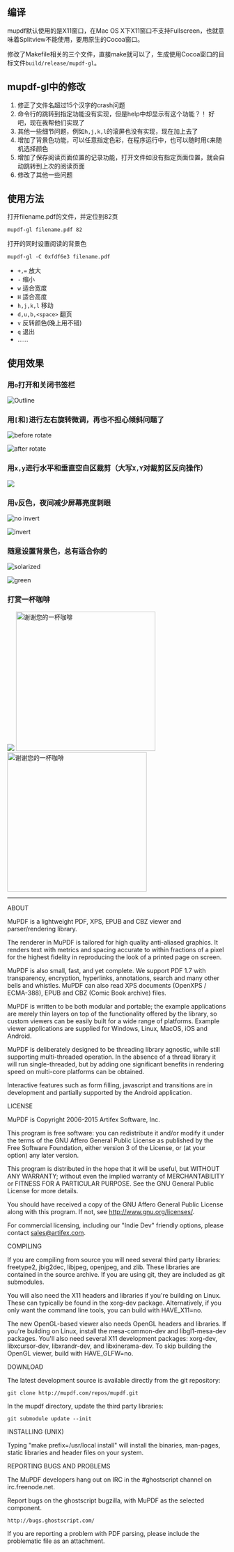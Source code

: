 ## 编译

mupdf默认使用的是X11窗口，在Mac OS X下X11窗口不支持Fullscreen，也就意味着Splitview不能使用，要用原生的Cocoa窗口。

修改了Makefile相关的三个文件，直接make就可以了，生成使用Cocoa窗口的目标文件`build/release/mupdf-gl`。

## mupdf-gl中的修改

1. 修正了文件名超过15个汉字的crash问题
2. 命令行的跳转到指定<page>功能没有实现，但是help中却显示有这个功能？！ 好吧，现在我帮他们实现了
3. 其他一些细节问题，例如`h,j,k,l`的滚屏也没有实现，现在加上去了
4. 增加了背景色功能，可以任意指定色彩，在程序运行中，也可以随时用`C`来随机选择颜色
5. 增加了保存阅读页面位置的记录功能，打开文件如没有指定页面位置，就会自动跳转到上次的阅读页面
6. 修改了其他一些问题

## 使用方法

打开filename.pdf的文件，并定位到82页

	mupdf-gl filename.pdf 82

打开的同时设置阅读的背景色

	mupdf-gl -C 0xfdf6e3 filename.pdf

* `+,=` 放大
* `-` 缩小
* `w` 适合宽度
* `H` 适合高度
* `h,j,k,l` 移动
* `d,u,b,<space>` 翻页
* `v` 反转颜色(晚上用不错)
* `q` 退出
* ……

## 使用效果

### 用`o`打开和关闭书签栏

![Outline](http://ww3.sinaimg.cn/mw690/3e37e59cgw1f73rgqu058j20r40l8qdi.jpg)

### 用`[`和`]`进行左右旋转微调，再也不担心倾斜问题了

![before rotate](http://ww2.sinaimg.cn/mw690/3e37e59cgw1f73rgm7xudj20si0kudj0.jpg)


![after rotate](http://ww3.sinaimg.cn/mw690/3e37e59cgw1f73rgkit87j20si0kujur.jpg)

### 用`x,y`进行水平和垂直空白区裁剪（大写`X,Y`对裁剪区反向操作）

![](http://ww1.sinaimg.cn/mw690/3e37e59cgw1f7jv5yiybqj211y0lc7fn.jpg)

### 用`v`反色，夜间减少屏幕亮度刺眼

![no invert](http://ww3.sinaimg.cn/mw690/3e37e59cgw1f73rggc44ij20j70kuwk9.jpg)


![invert](http://ww1.sinaimg.cn/mw690/3e37e59cgw1f73rgj32akj20j70ku7a2.jpg)

### 随意设置背景色，总有适合你的

![solarized](http://ww4.sinaimg.cn/mw690/3e37e59cgw1f77e8jv2kjj20m20ku463.jpg)


![green](http://ww2.sinaimg.cn/mw690/3e37e59cgw1f77e8e4qxvj20m20kun4d.jpg)

### 打赏一杯咖啡

![](http://ww4.sinaimg.cn/large/006tNbRwgy1ffro7wwx4qj30cd09c0tf.jpg)
<img src="http://ww4.sinaimg.cn/large/006tNbRwgy1ffrnypm54hj319w1okadp.jpg" width="320" alt="谢谢您的一杯咖啡" aligh=left/>
<img src="http://ww4.sinaimg.cn/large/006tNbRwgy1ffro0crzq2j31401op0zq.jpg" width="320" alt="谢谢您的一杯咖啡" aligh=right/>

---

ABOUT

MuPDF is a lightweight PDF, XPS, EPUB and CBZ viewer and parser/rendering
library.

The renderer in MuPDF is tailored for high quality anti-aliased graphics. It
renders text with metrics and spacing accurate to within fractions of a pixel
for the highest fidelity in reproducing the look of a printed page on screen.

MuPDF is also small, fast, and yet complete. We support PDF 1.7 with
transparency, encryption, hyperlinks, annotations, search and many other bells
and whistles. MuPDF can also read XPS documents (OpenXPS / ECMA-388),
EPUB and CBZ (Comic Book archive) files.

MuPDF is written to be both modular and portable; the example applications
are merely thin layers on top of the functionality offered by the library,
so custom viewers can be easily built for a wide range of platforms. Example
viewer applications are supplied for Windows, Linux, MacOS, iOS and Android.

MuPDF is deliberately designed to be threading library agnostic, while still
supporting multi-threaded operation. In the absence of a thread library
it will run single-threaded, but by adding one significant benefits in
rendering speed on multi-core platforms can be obtained.

Interactive features such as form filling, javascript and transitions
are in development and partially supported by the Android application.

LICENSE

MuPDF is Copyright 2006-2015 Artifex Software, Inc.

This program is free software: you can redistribute it and/or modify it under
the terms of the GNU Affero General Public License as published by the Free
Software Foundation, either version 3 of the License, or (at your option) any
later version.

This program is distributed in the hope that it will be useful, but WITHOUT ANY
WARRANTY; without even the implied warranty of MERCHANTABILITY or FITNESS FOR A
PARTICULAR PURPOSE. See the GNU General Public License for more details.

You should have received a copy of the GNU Affero General Public License along
with this program. If not, see <http://www.gnu.org/licenses/>.

For commercial licensing, including our "Indie Dev" friendly options,
please contact sales@artifex.com.

COMPILING

If you are compiling from source you will need several third party libraries:
freetype2, jbig2dec, libjpeg, openjpeg, and zlib. These libraries are contained
in the source archive. If you are using git, they are included as git
submodules.

You will also need the X11 headers and libraries if you're building on Linux.
These can typically be found in the xorg-dev package. Alternatively, if you
only want the command line tools, you can build with HAVE_X11=no.

The new OpenGL-based viewer also needs OpenGL headers and libraries. If you're
building on Linux, install the mesa-common-dev and libgl1-mesa-dev packages.
You'll also need several X11 development packages: xorg-dev, libxcursor-dev,
libxrandr-dev, and libxinerama-dev. To skip building the OpenGL viewer, build
with HAVE_GLFW=no.

DOWNLOAD

The latest development source is available directly from the git repository:

	git clone http://mupdf.com/repos/mupdf.git

In the mupdf directory, update the third party libraries:

	git submodule update --init

INSTALLING (UNIX)

Typing "make prefix=/usr/local install" will install the binaries, man-pages,
static libraries and header files on your system.

REPORTING BUGS AND PROBLEMS

The MuPDF developers hang out on IRC in the #ghostscript channel on
irc.freenode.net.

Report bugs on the ghostscript bugzilla, with MuPDF as the selected component.

	http://bugs.ghostscript.com/

If you are reporting a problem with PDF parsing, please include the problematic
file as an attachment.
